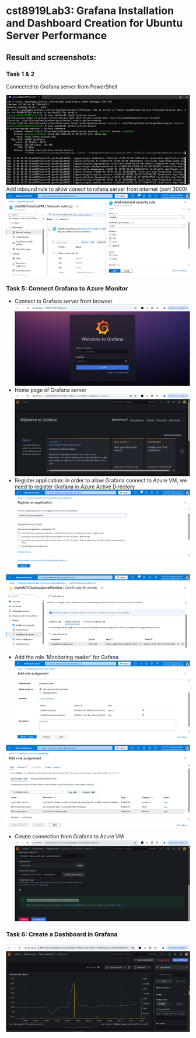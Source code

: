 # cst8919Lab3: Grafana Installation and Dashboard Creation for Ubuntu Server Performance

## Result and screenshots: 

### Task 1 & 2
Connected to Grafana server from PowerShell

![alt text](connect-Grafana-server.png)
Add inbound rule to allow conect to rafana server from internet (port 3000)
![alt text](inbound-rule.png)

### Task 5: Connect Grafana to Azure Monitor
- Connect to Grafana server from browser
![alt text](Grafana-login.png)
- Home page of Grafana server
![alt text](Grafana-home.png)
- Register application: in order to allow Grafana connect to Azure VM, we need to register Grafana in Azure Active Directory 
![alt text](Register-application.png)

![alt text](Register-application-secret.png)

- Add the role ‘Monitoring reader’ for Gafana 
![alt text](Add-monitoring-reader-role.png)

![alt text](Add-monitoring-reader-role-2.png)

- Create connection from Grafana to Azure VM 
![alt text](Create-connection-VM.png)

### Task 6: Create a Dashboard in Grafana

![alt text](Create-Dashboard.png)


